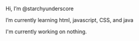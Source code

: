 Hi, I’m @starchyunderscore

I’m currently learning html, javascript, CSS, and java

I'm currently working on nothing.

<!---
starchyunderscore/starchyunderscore is a ✨ special ✨ repository because its `README.md` (this file) appears on your GitHub profile.
You can click the Preview link to take a look at your changes.
--->
